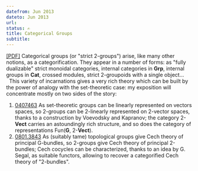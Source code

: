 ```yaml
---
datefrom: Jun 2013
dateto: Jun 2013
url:
status: ✍
title: Categorical Groups
subtitle:
---
```


[[PDF]](stuff/repbeamer.pdf) Categorical groups (or "strict 2-groups") arise, like many other notions, as a categorification. They appear in a number of forms: as "fully dualizable" strict monoidal categories, internal categories in $\mathbf{Grp}$, internal groups in $\mathbf{Cat}$, crossed modules, strict 2-groupoids with a single object...<br>&nbsp; This variety of incarnations gives a very rich theory which can be built by the power of analogy with the  set-theoretic case: my exposition will concentrate mostly on two sides of the story:

1. [0407463][mackaay] As set-theoretic groups can be linearly represented on vectors spaces, so 2-groups can be 2-linearly represented on 2-vector spaces, thanks to a construction by Voevodsky and Kapranov; the category 2-$\mathbf{Vect}$ carries an astoundingly rich structure, and so does the category of representations Fun($\mathbf{G}$, 2-$\mathbf{Vect}$).
2. [0801.3843][baez] As (suitably tame) topological groups give Cech theory of principal G-bundles, so 2-groups give Cech theory of principal 2-bundles; Cech cocycles can be characterized, thanks to an idea by G. Segal, as suitable functors, allowing to recover a categorified Cech theory of "2-bundles".

[baez]: https://arxiv.org/abs/0801.3843
[mackaay]: http://arxiv.org/abs/math/0407463
